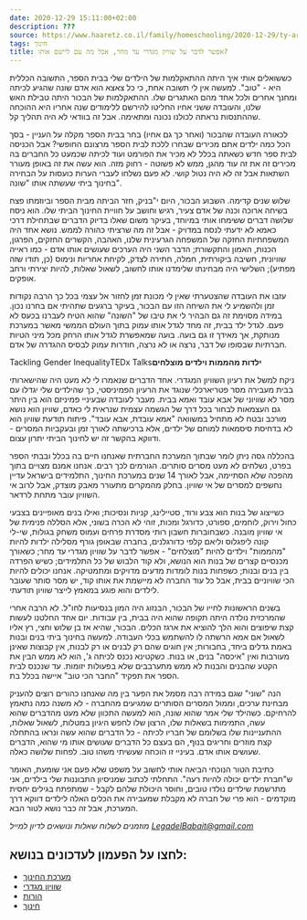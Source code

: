 ```yaml
---
date: 2020-12-29 15:11:00+02:00
description: ???
source: https://www.haaretz.co.il/family/homeschooling/2020-12-29/ty-article/.premium/0000017f-f8af-ddde-abff-fcefa4e40000
tags: חינוך
title: אפשר לדבר על שוויון מגדרי עד מחר, אבל מה עם ליישם אותו?
---
```


כששואלים אותי איך היתה ההתאקלמות של הילדים שלי בבית הספר, התשובה הכללית היא - "טוב". למעשה אין לי תשובה אחת, כי כל צאצא הוא אדם שונה שהגיע לכיתה ומחנך אחרים ולכל אחד מהם האתגרים שלו. ההתאקלמות של הבכור היתה טבילת האש שלנו, והעובדה ששני אחיו החליטו להירשם ללימודים שנה אחריו היא ההוכחה שההתנסות נראתה לכולנו נכונה ומתאימה. אבל זה בוודאי לא היה תהליך קל.

לכאורה העובדה שהבכור (ואחר כך גם אחיו) בחר בבית הספר מקלה על העניין - בסך הכל כמה ילדים אתם מכירים שבחרו ללכת לבית הספר מרצונם החופשי? אבל הכניסה לבית ספר חדש כשאתה בכלל לא מכיר את הפורמט ועוד לכיתה שכמעט כל החברים בה מכירים זה את זה עוד מהגן, ממש לא פשוטה - רחוק מזה. הוא עשה את זה באופן מעורר השתאות אבל זה לא היה נטול קושי. לא פעם נשלחו לעברי הערות כועסות על הבחירה בחינוך ביתי שעשתה אותו "שונה".

שלוש שנים קדימה. השבוע הבכור, היום י"בניק, חזר הביתה מבית הספר וביוזמתו פצח בשיחה ארוכה וכנה של אדם צעיר, רגיש וחושב על חוויית החינוך הביתי שלו. הוא ניסח שלושה דברים ששימחו אותי במיוחד, בעיקר משום שאלו בדיוק הדברים שבתחילת דרכי כאמא לא ידעתי לנסח במדויק - אבל זה מה שרציתי כהורה לממש. נושא אחד היה המשפחתיות החזקה של המשפחה הגרעינית שלנו, האהבה, הקשרים החזקים, הפרגון, הכנות, האמון והתקשורת; הדבר השני היה הערכים שעושים אותו אדם - כמו ראייה שוויונית, חשיבה ביקורתית, חמלה, חתירה לצדק, לקיחת אחריות ונימוס (כן, תודו שזה מפתיע); השלישי היה מבחינתו שלימדנו אותו לחשוב, לשאול שאלות, להיות יצירתי ורחב אופקים.

עזבו את העובדה שהצטערתי שאין לי מכונת זמן לחזור אל עצמי בכל כך הרבה נקודות זמן ולהשמיע לי את השיחה הזו עם הבכור, בעיקר ברגעים שתהיתי אם בחרנו נכון. במידה מסוימת זה גם הבהיר לי את טיבו של "השונה" שהוא הטיח לעברנו בכעס לא פעם. לגדל ילד בבית, זה מחד לגדל אותו עמוק בתוך העולם הממשי מאשר במערכת מנותקת, אך מאידך זו גם בועה. בועה שמאפשרת לגדל אותו הרחק מכל מיני הטיות חברתיות שבסופו של דבר, נרצה או לא נרצה, חודרות עמוק לבסיס ההגדרה של אדם.

Tackling Gender InequalityTEDx Talks**ילדות מהממות וילדים מוצלחים**

ניקח למשל את רעיון השוויון המגדרי. אחד הדברים שנאמרו לי לא מעט היה שהישארותי בבית מעבירה מסר פטריארכלי שנוגד את הרעיון הפמיניסטי, כך שהילדים שלי יגדלו עם מסר לא שוויוני של אבא עובד ואמא בבית. מעבר לעובדה שבעיניי פמיניזם הוא בין היתר גם העצמאות לבחור בכל דרך של הגשמה עצמית שנראית לי כאדם, שוויון הוא נושא מורכב ובטח לא מתחיל במשוואה "אמא עובדת, אבא עובד". פיתוח תודעת שוויון הוא לא בדחיסת סיסמאות למוחם של ילדים, אלא ברכישתה לאורך זמן ובעקביות המסרים - ודווקא בהקשר זה יש לחינוך הביתי יתרון עצום.

בהכללה גסה ניתן לומר שבתוך המערכת החברתית שאנחנו חיים בה בכלל ובבתי הספר בפרט, נשלחים לא מעט מסרים סותרים. הגורמים לכך רבים. אנחנו אמנם מצויים בתוך מהפכה שלא הסתיימה, אבל לאורך 14 שנים במערכת החינוך, התלמידים בישראל עדיין נחשפים למסרים של אי שוויון. בחלק מהמקרים מתעורר מאבק מוצדק, אבל לרוב אי השוויון עובר מתחת לרדאר.

כשייצוג של בנות הוא צבע ורוד, סטיילינג, קניות ונסיכות; ואילו בנים מאופיינים בצבעי כחול וירוק, לוחמים, ספורט, כדורגל ומכות, זוהי לא הכרה בשוני, אלא הסללה פנימית של אי שוויון מובנה. כשבחוברות חשבון רותי מסדרת פרחים ועמוס משחק בגולות, שי-לי קונה ליפגלוס וליאם קלפי כדורגלנים, בחברה שבאופן גורף מסלילה ילדות להיות "מהממות" וילדים להיות "מוצלחים" - אפשר לדבר על שוויון מגדרי עד מחר; כשאורך מכנסיים קצרים של בנות הוא הנושא, ולא קוד הלבוש של כל התלמידים; כשיש הפרדה בין בנים ובנות; כשפחות בנות לומדות מדעים מדויקים ומתמטיקה. אנחנו יכולים להיות הכי שוויוניים בבית, אבל כל עוד החברה לא מיישמת את אותו קוד, יש מסר סותר שעובר לילדים והוא פוגע במאמץ לייצר שוויון תודעתי.

בשנים הראשונות לחייו של הבכור, הבנזוג היה המון בנסיעות לחו"ל. לא הרבה אחרי שהמרכזית נולדה היתה תקופה שהוא היה בבית, בין עבודות. יום אחד החלטנו לעשות קצת שיפוצים והוא הלך להוציא את ארגז הכלים. הבכור, שהיא אז בן שלוש וחצי, רץ אליו לשאול אם אמא הרשתה לו להשתמש בכלי העבודה. למעשה בחינוך ביתי בנים ובנות באמת גדלים ביחד, בחבורות; אין חוגים שהם רק לבנים או רק לבנות, אין קבוצות שאינן מעורבות ואין "איכסה" בנים, או בנות. כשקטינא נכנס לכיתה ג', הוא לא ממש הבין את הקטע שהבנים והבנות לא ממש מתערבבים שלא בפעולות יזומות. עד שנכנס לבית הספר את תפקיד "החבר הכי טוב" איישה בכלל בת.

הנה "שוני" שגם במידה רבה מסמל את הפער בין מה שאנחנו כהורים רוצים להעניק מבחינת ערכים, וממול המסרים הסותרים שמגיעים מהחברה - לא משנה כמה נתאמץ להרחיקם. כשהילד שלי אמר שהוא שונה, הוא למעשה התכוון שלא מעט מהדברים שהוא עשה, התמימות בשאלות שלו, הרצון שלו לחפש היגיון במטלות, לשאול שאלות, ההתעניינות שלו בשלומם של חבריו לכיתה - כל הדברים שהוא עשה ונראו בהתחלה קצת מוזרים וחריגים בנוף, הם בעצם כל הדברים שעושים אותו מי שהוא, הדברים שעושים אותו אדם. בעיניי זו הוכחה שעשיתי משהו טוב. לפחות שלושה כאלה.

כתיבת הטור הנוכחי הביאה אותי לחשוב על משפט שלא פעם אני שומעת, האומר ש"חברת ילדים יכולה להיות רעה". התחלתי לכתוב שמניסיון התבוננות שלי בילדים, אני מתרשמת שילדים נולדו טובים, וחוסר היכולת שלהם לקבל - שמתפתח בגילים יחסית מוקדמים - הוא פרי של חברה לא מקבלת שמעבירה את הכלים האלה לילדים דווקא דרך המערכת, אבל זה כבר נושא לטור הבא.

*מוזמנים לשלוח שאלות ונושאים לדיון למייל [LegadelBabait@gmail.com](mailto:LegadelBabait@gmail.com)*

לחצו על הפעמון לעדכונים בנושא:
------------------------------

* [מערכת החינוך](https://www.themarker.com/ty-tag/0000017f-da36-d938-a17f-fe3ea62f0000)
* [שוויון מגדרי](https://www.themarker.com/ty-tag/gender-0000017f-da29-d42c-afff-dffbdaaa0000)
* [הורות](/ty-tag/parenthood-0000017f-da26-d938-a17f-fe2ebef50000)
* [חינוך](https://www.themarker.com/ty-tag/0000017f-da2f-d494-a17f-de2f87270000)